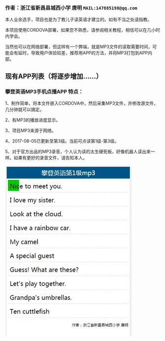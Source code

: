 ﻿### 作者：浙江省新昌县城西小学 唐明  `MAIL:147885198@qq.com`
本人业余选手，项目也是为了教儿子读英语才建立的。如有不当之处请指教。

本项目使用CORDOVA部署，如果您不熟悉，请参阅相关教程，相信可以在几小时内学会。

当然也可以在网络部署，但这样有一个弊端，就是MP3文件的读取需要时间，可能会有延时，导致用户体验较差，推荐用APP的方法，并将MP3打包到APP内部。

## 现有APP列表（将逐步增加……）

### 攀登英语MP3手机点播APP 特点：
1、制作简单，将本文件嵌入CORDOVA中，然后采集MP3文件，并修改源文件，几分钟就可以搞定。

2、有MP3的播放进度显示。

3、项目MP3来源于网络。

4、2017-08-05已更新至第3级。当前可点读第1级-第3级。

5、对于官方出品的MP3录音，个人认为读的太生硬死板，好像机器人读出来一样。如果有更好的录音文件，请告知本人。

![](pandeng1.jpg)
